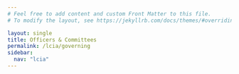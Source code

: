 ```yaml
---
# Feel free to add content and custom Front Matter to this file.
# To modify the layout, see https://jekyllrb.com/docs/themes/#overriding-theme-defaults

layout: single
title: Officers & Committees
permalink: /lcia/governing
sidebar:
  nav: "lcia"
---
```

